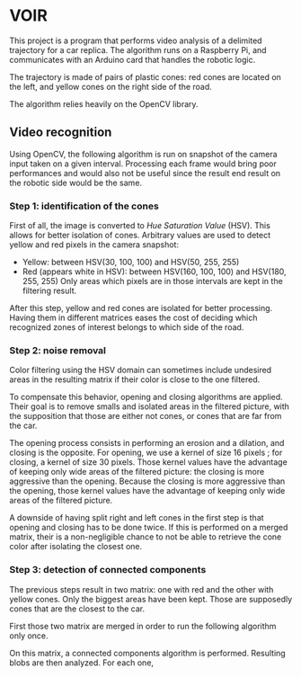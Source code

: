 # VOIR

This project is a program that performs video analysis of a delimited trajectory for a car replica.
The algorithm runs on a Raspberry Pi, and communicates with an Arduino card that handles the robotic logic.

The trajectory is made of pairs of plastic cones: red cones are located on the left, and yellow cones on the right 
side of the road.

The algorithm relies heavily on the OpenCV library.

## Video recognition

Using OpenCV, the following algorithm is run on snapshot of the camera input taken on a given interval.
Processing each frame would bring poor performances and would also not be useful since the result end result
on the robotic side would be the same.

### Step 1: identification of the cones

First of all, the image is converted to *Hue Saturation Value* (HSV).
This allows for better isolation of cones.
Arbitrary values are used to detect yellow and red pixels in the camera snapshot:
- Yellow: between HSV(30, 100, 100) and HSV(50, 255, 255)
- Red (appears white in HSV): between HSV(160, 100, 100) and HSV(180, 255, 255)
Only areas which pixels are in those intervals are kept in the filtering result.

After this step, yellow and red cones are isolated for better processing.
Having them in different matrices eases the cost of deciding which recognized zones of interest
belongs to which side of the road.

### Step 2: noise removal

Color filtering using the HSV domain can sometimes include undesired areas in the resulting matrix if their color is close to the one filtered.

To compensate this behavior, opening and closing algorithms are applied.
Their goal is to remove smalls and isolated areas in the filtered picture, with the supposition that those are either not cones, or cones that are far from the car.

The opening process consists in performing an erosion and a dilation, and closing is the opposite.
For opening, we use a kernel of size 16 pixels ; for closing, a kernel of size 30 pixels.
Those kernel values have the advantage of keeping only wide areas of the filtered picture: the closing is more aggressive than the opening.
Because the closing is more aggressive than the opening, those kernel values have the advantage of keeping only wide areas of the filtered picture.

A downside of having split right and left cones in the first step is that opening and closing has to be done twice.
If this is performed on a merged matrix, their is a non-negligible chance to not be able to retrieve the cone color after isolating the closest one.

### Step 3: detection of connected components

The previous steps result in two matrix: one with red and the other with yellow cones.
Only the biggest areas have been kept. Those are supposedly cones that are the closest to the car.

First those two matrix are merged in order to run the following algorithm only once.

On this matrix, a connected components algorithm is performed.
Resulting blobs are then analyzed. For each one, 
